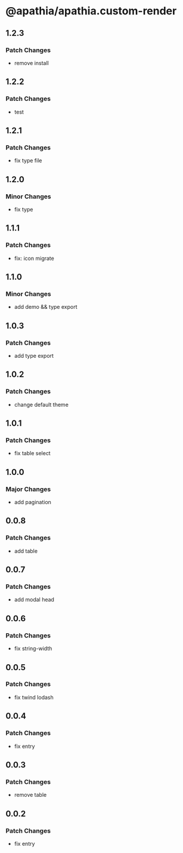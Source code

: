 # @apathia/apathia.custom-render

## 1.2.3

### Patch Changes

- remove install

## 1.2.2

### Patch Changes

- test

## 1.2.1

### Patch Changes

- fix type file

## 1.2.0

### Minor Changes

- fix type

## 1.1.1

### Patch Changes

- fix: icon migrate

## 1.1.0

### Minor Changes

- add demo && type export

## 1.0.3

### Patch Changes

- add type export

## 1.0.2

### Patch Changes

- change default theme

## 1.0.1

### Patch Changes

- fix table select

## 1.0.0

### Major Changes

- add pagination

## 0.0.8

### Patch Changes

- add table

## 0.0.7

### Patch Changes

- add modal head

## 0.0.6

### Patch Changes

- fix string-width

## 0.0.5

### Patch Changes

- fix twind lodash

## 0.0.4

### Patch Changes

- fix entry

## 0.0.3

### Patch Changes

- remove table

## 0.0.2

### Patch Changes

- fix entry
